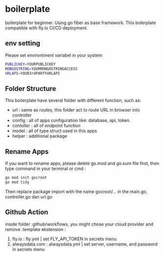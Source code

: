 # boilerplate

boilerplate for beginner. Using go fiber as base framework. This bolerplate compatible with fly.io CI/CD deployment.

## env setting
Please set environtment variabel in your system:
```sh
PUBLICKEY=YOURPUBLICKEY
MONGOSTRING=YOURMONGOSTRINGACCESS
URLAPI=YOUR3rdPARTYURLAPI
```


## Folder Structure

This boilerplate have several folder with different function, such as:
* url : same as routes, this folder act to route URL in browser into controller
* config : all of apps configuration like: database, api, token.
* contoller : all of endpoint function
* model : all of type struct used in this apps
* helper : additional package


## Rename Apps

If you want to rename apps, please delete go.mod and go.sum file first, then type command in your terminal or cmd :

```sh
go mod init gocroot
go mod tidy
```

Then replace package import with the name gocroot/... in the main.go, controller.go dan url.go

## Github Action

inside folder .github/workflows, you might chose your cloud provider and remove .template ekstension :
1. fly.io : fly.yml | set FLY_API_TOKEN in secrets menu
2. alwaysdata.com : alwaysdata.yml | set server, username, and password in secrets menu
